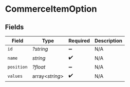 # CommerceItemOption


## Fields

| Field              | Type               | Required           | Description        |
| ------------------ | ------------------ | ------------------ | ------------------ |
| `id`               | *?string*          | :heavy_minus_sign: | N/A                |
| `name`             | *string*           | :heavy_check_mark: | N/A                |
| `position`         | *?float*           | :heavy_minus_sign: | N/A                |
| `values`           | array<*string*>    | :heavy_check_mark: | N/A                |